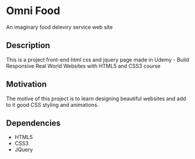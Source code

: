 # Omni Food
An imaginary food deleviry service web site
## Description
This is a project front-end html css and jquery page made in Udemy - Build Responsive Real World Websites with HTML5 and CSS3 course
## Motivation
The motive of this project is to learn designing beautiful websites and add to it good CSS styling and animations.
## Dependencies
- HTML5
- CSS3
- JQuery